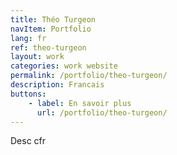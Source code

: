 ```yaml
---
title: Théo Turgeon
navItem: Portfolio
lang: fr
ref: theo-turgeon
layout: work
categories: work website
permalink: /portfolio/theo-turgeon/
description: Francais
buttons:
    - label: En savoir plus
      url: /portfolio/theo-turgeon/
---
```


Desc cfr
